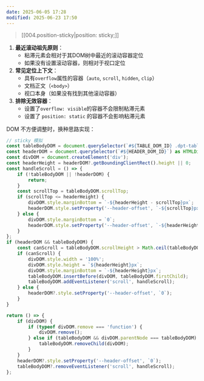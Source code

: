 ```yaml
---
date: 2025-06-05 17:28
modified: 2025-06-23 17:50
---
```


> [[004.position-sticky|position: sticky;]]

1. ​**​最近滚动祖先原则​**​：
    - 粘滞元素会相对于其DOM树中最近的滚动容器定位
    - 如果没有设置滚动容器，则相对于视口定位
2. ​**​常见定位上下文​**​：
    - 具有`overflow`属性的容器（`auto`, `scroll`, `hidden`, `clip`）
    - 文档正文（`<body>`）
    - 视口本身（如果没有找到其他滚动容器）
3. ​**​排除无效容器​**​：
    - 设置了`overflow: visible`的容器不会限制粘滞元素
    - 设置了 `position: static` 的容器不会影响粘滞元素

DOM 不方便调整时，换种思路实现：

```ts
// sticky 模拟
const tableBodyDOM = document.querySelector(`#${TABLE_DOM_ID} .dpt-table-body`) as HTMLDivElement | null;
const headerDOM = document.querySelector(`#${HEADER_DOM_ID}`) as HTMLDivElement | null;
const divDOM = document.createElement('div');
const headerHeight = headerDOM?.getBoundingClientRect().height || 0;
const handleScroll = () => {
    if (!tableBodyDOM || !headerDOM) {
        return;
    }
    const scrollTop = tableBodyDOM.scrollTop;
    if (scrollTop <= headerHeight) {
        divDOM.style.marginBottom = `-${headerHeight - scrollTop}px`;
        headerDOM.style.setProperty('--header-offset', `-${scrollTop}px`);
    } else {
        divDOM.style.marginBottom = `0`;
        headerDOM.style.setProperty('--header-offset', `-${headerHeight}px`);
    }
};
if (headerDOM && tableBodyDOM) {
    const canScroll = tableBodyDOM.scrollHeight > Math.ceil(tableBodyDOM.clientHeight);
    if (canScroll) {
        divDOM.style.width = '100%';
        divDOM.style.height = `${headerHeight}px`;
        divDOM.style.marginBottom = `-${headerHeight}px`;
        tableBodyDOM.insertBefore(divDOM, tableBodyDOM.firstChild);
        tableBodyDOM.addEventListener('scroll', handleScroll);
    } else {
        headerDOM?.style.setProperty('--header-offset', `0`);
    }
}

return () => {
    if (divDOM) {
        if (typeof divDOM.remove === 'function') {
            divDOM.remove();
        } else if (tableBodyDOM && divDOM.parentNode === tableBodyDOM) {
            tableBodyDOM.removeChild(divDOM);
        }
    }
    headerDOM?.style.setProperty('--header-offset', `0`);
    tableBodyDOM?.removeEventListener('scroll', handleScroll);
};
```
